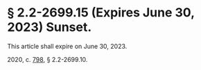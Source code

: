 # § 2.2-2699.15 (Expires June 30, 2023) Sunset.

<p>This article shall expire on June 30, 2023.</p><p>2020, c. <a href="http://lis.virginia.gov/cgi-bin/legp604.exe?201+ful+CHAP0798">798</a>, § 2.2-2699.10.</p>